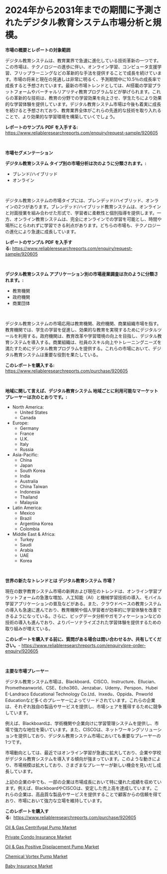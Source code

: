 <p><h1>2024年から2031年までの期間に予測されたデジタル教育システム市場分析と規模。</h1></p><p><strong>市場の概要とレポートの対象範囲</strong></p>
<p><p>デジタル教育システムは、教育業界で急速に進化している技術革新の一つです。この市場は、テクノロジーの進歩に伴い、オンライン学習、コンピュータ支援学習、フリップラーニングなどの革新的な手法を提供することで成長を続けています。市場の将来と現在の見通しは非常に明るく、予測期間中に10.5％の成長率で成長すると予想されています。最新の市場トレンドとしては、AI搭載の学習プラットフォームやバーチャルリアリティ教育プログラムなどが挙げられます。これらの革新的な技術は、教育の分野での学習効果を向上させ、学生たちにより効果的な学習体験を提供しています。デジタル教育システム市場は今後も着実に成長を続けると予想されており、教育業界全体がこれらの先進的な技術を取り入れることで、より効果的な学習環境を構築していくでしょう。</p></p>
<p><strong>レポートのサンプル PDF を入手する:</strong> <a href="https://www.reliableresearchreports.com/enquiry/request-sample/920605">https://www.reliableresearchreports.com/enquiry/request-sample/920605</a></p>
<p>&nbsp;</p>
<p><strong>市場セグメンテーション</strong></p>
<p><strong>デジタル教育システム タイプ別の市場分析は次のように分類されます。:</strong></p>
<p><ul><li>ブレンド/ハイブリッド</li><li>オンライン</li></ul></p>
<p>&nbsp;</p>
<p><p>デジタル教育システムの市場タイプには、ブレンデッド/ハイブリッド、オンラインの2つがあります。ブレンデッド/ハイブリッド教育システムは、オンラインと対面授業を組み合わせた形式で、学習者に柔軟性と個別指導を提供します。一方、オンライン教育システムは、完全にオンラインでの学習を可能とし、時間や場所にとらわれずに学習できる利点があります。どちらの市場も、テクノロジーの進化により急速に成長しています。</p></p>
<p><strong>レポートのサンプル PDF を入手する:</strong>&nbsp;<a href="https://www.reliableresearchreports.com/enquiry/request-sample/920605">https://www.reliableresearchreports.com/enquiry/request-sample/920605</a></p>
<p>&nbsp;</p>
<p><strong> デジタル教育システム アプリケーション別の市場産業調査は次のように分類されます。:</strong></p>
<p><ul><li>教育機関</li><li>政府機関</li><li>商業団体</li></ul></p>
<p>&nbsp;</p>
<p><p>デジタル教育システムの市場応用は教育機関、政府機関、商業組織市場を指す。教育機関では、学生の学習を促進し、効果的な教育を実現するためにデジタルツールを利用する。政府機関は、教育改革や学習環境の向上を目指し、デジタル教育システムを導入する。商業組織は、社員のスキル向上やトレーニングニーズを満たすためにデジタル教育プログラムを提供する。これらの市場において、デジタル教育システムは重要な役割を果たしている。</p></p>
<p><strong>このレポートを購入する:</strong>&nbsp; <a href="https://www.reliableresearchreports.com/purchase/920605">https://www.reliableresearchreports.com/purchase/920605</a></p>
<p>&nbsp;</p>
<p><strong>地域に関して言えば、デジタル教育システム 地域ごとに利用可能なマーケットプレーヤーは次のとおりです。:</strong></p>
<p><ul>
    <li>
        North America:
        <ul>
            <li>United States</li>
            <li>Canada</li>
        </ul>
    </li>
    <li>
        Europe:
        <ul>
            <li>Germany</li>
            <li>France</li>
            <li>U.K.</li>
            <li>Italy</li>
            <li>Russia</li>
        </ul>
    </li>
    <li>
        Asia-Pacific:
        <ul>
            <li>China</li>
            <li>Japan</li>
            <li>South Korea</li>
            <li>India</li>
            <li>Australia</li>
            <li>China Taiwan</li>
            <li>Indonesia</li>
            <li>Thailand</li>
            <li>Malaysia</li>
        </ul>
    </li>
    <li>
        Latin America:
        <ul>
            <li>Mexico</li>
            <li>Brazil</li>
            <li>Argentina Korea</li>
            <li>Colombia</li>
        </ul>
    </li>
    <li>
        Middle East & Africa:
        <ul>
            <li>Turkey</li>
            <li>Saudi</li>
            <li>Arabia</li>
            <li>UAE</li>
            <li>Korea</li>
        </ul>
    </li>
    </ul></p>
<p>&nbsp;</p>
<p><strong>世界の新たなトレンドとは デジタル教育システム 市場？</strong></p>
<p><p>現在の数字教育システム市場の新興および現在のトレンドは、オンライン学習プラットフォームの急激な増加、人工知能（AI）と機械学習技術の導入、モバイル学習アプリケーションの普及などがある。また、クラウドベースの教育システムの導入も急速に進んでおり、教育機関や個人学習者が効率的に学習体験を改善できるようになっている。さらに、ビッグデータ分析やガモフィケーションなどの技術の導入も進んでおり、よりパーソナライズされた学習体験を提供するための取り組みが増えている。</p></p>
<p><strong>このレポートを購入する前に、質問がある場合は問い合わせるか、共有してください。</strong>- <a href="https://www.reliableresearchreports.com/enquiry/pre-order-enquiry/920605">https://www.reliableresearchreports.com/enquiry/pre-order-enquiry/920605</a></p>
<p>&nbsp;</p>
<p><strong>主要な市場プレーヤー</strong></p>
<p><p>デジタル教育システム市場は、Blackboard、CISCO、Instructure、Ellucian、Prometheanworld、CSE、Echo360、Jenzabar、Udemy、Perspon、Hubei E-Landraco Educational Technology Co.Ltd、Inxedu、Oppida、Pnworld Educationなど多くのプレーヤーによってリードされています。これらの企業は、それぞれ独自の製品やサービスを提供し、市場シェアを獲得するために競争しています。</p><p>例えば、Blackboardは、学術機関や企業向けに学習管理システムを提供し、市場で強力な地位を築いています。また、CISCOは、ネットワーキングソリューションを提供しており、デジタル教育システム市場においても重要なプレーヤーの1つです。</p><p>市場動向としては、最近ではオンライン学習が急速に拡大しており、企業や学校がデジタル教育システムを導入する傾向が強まっています。このような動きにより、市場規模は拡大しており、さまざまなプレーヤーが新しい機会を見いだし成長しています。</p><p>上記の企業の中でも、一部の企業は市場成長において特に優れた成績を収めています。例えば、BlackboardやCISCOは、安定した売上高を達成しています。これらの企業は、高品質な製品やサービスを提供することで顧客からの信頼を得ており、市場において強力な立場を維持しています。</p></p>
<p><strong>このレポートを購入する:</strong>&nbsp;&nbsp;<a href="https://www.reliableresearchreports.com/purchase/920605">https://www.reliableresearchreports.com/purchase/920605</a></p>
<p><p><a href="https://github.com/bobicer/Market-Research-Report-List-2/blob/main/oil-gas-centrifugal-pump-market.md">Oil & Gas Centrifugal Pump Market</a></p><p><a href="https://github.com/seekum/Market-Research-Report-List-1/blob/main/private-condo-insurance-market.md">Private Condo Insurance Market</a></p><p><a href="https://github.com/timeliteaut/Market-Research-Report-List-1/blob/main/oil-gas-positive-displacement-pump-market.md">Oil & Gas Positive Displacement Pump Market</a></p><p><a href="https://github.com/globismark/Market-Research-Report-List-2/blob/main/chemical-vortex-pump-market.md">Chemical Vortex Pump Market</a></p><p><a href="https://github.com/nancykennedykellievqfqt2/Market-Research-Report-List-1/blob/main/baby-insurance-market.md">Baby Insurance Market</a></p></p>